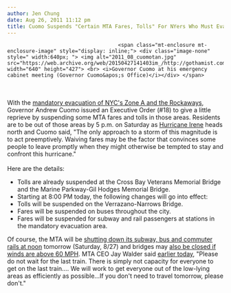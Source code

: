 ```yaml
---
author: Jen Chung
date: Aug 26, 2011 11:12 pm
title: Cuomo Suspends "Certain MTA Fares, Tolls" For NYers Who Must Evacuate
---
```


	
										<span class="mt-enclosure mt-enclosure-image" style="display: inline;"> <div class="image-none" style=" width:640px; "> <img alt="2011_08_cuomotan.jpg" src="https://web.archive.org/web/20150427141403im_/http://gothamist.com/attachments/jen/2011_08_cuomotan.jpg" width="640" height="427"> <br> <i>Governor Cuomo at his emergency cabinet meeting (Governor Cuomo&apos;s Office)</i></div> </span>
<br><br>
With the <a href="https://web.archive.org/web/20150427141403/http://gothamist.com/2011/08/26/nyc_starts_mandatory_evacuation_of.php">mandatory evacuation of NYC&apos;s Zone A and the Rockaways</a>, Governor Andrew Cuomo issued an Executive Order (#18) to give a little reprieve by suspending some MTA fares and tolls in those areas.  Residents are to be out of those areas by 5 p.m. on Saturday as <a href="https://web.archive.org/web/20150427141403/http://gothamist.com/tags/hurricaneirene">Hurricane Irene</a> heads north and Cuomo said, &quot;The only approach to a storm of this magnitude is to act preemptively. Waiving fares may be the factor that convinces some people to leave promptly when they might otherwise be tempted to stay and confront this hurricane.&quot;
 <br><br>
Here are the details: 
<ul>
	<li>Tolls are already suspended at the Cross Bay Veterans Memorial Bridge and the Marine Parkway-Gil Hodges Memorial Bridge.</li>
	<li>Starting at 8:00 PM today, the following changes will go into effect:</li>
	<li>Tolls will be suspended on the Verrazano-Narrows Bridge.</li>
	<li>Fares will be suspended on buses throughout the city.</li>
	<li>Fares will be suspended for subway and rail passengers at stations in the mandatory evacuation area.</li>
</ul>
Of course, the MTA will be <a href="https://web.archive.org/web/20150427141403/http://gothamist.com/2011/08/26/breaking_mta_shutting_down_saturday.php">shutting down its subway, bus and commuter rails at noon</a> tomorrow (Saturday, 8/27) and bridges may <a href="https://web.archive.org/web/20150427141403/http://mta.info/">also be closed if winds are above 60 MPH</a>. MTA CEO Jay Walder said <a href="https://web.archive.org/web/20150427141403/http://gothamist.com/2011/08/26/cuomo_outlines_hurricane_irene_plan.php">earlier today</a>, &quot;Please do not wait for the last train. There is simply not capacity for everyone to get on the last train.... We will work to get everyone out of the low-lying areas as efficiently as possible...If you don&apos;t need to travel tomorrow, please don&apos;t.&quot;					
										
									
				